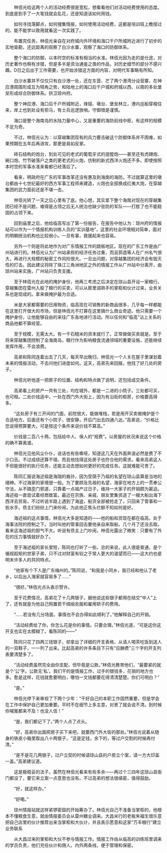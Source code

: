 　　林佰光给这两个人的活动经费很是宽松，想看看他们对活动经费使用的态度。到底是到手了一大笔钱就会乱花，还是知道该如何用钱。

　　如何寻找落脚点，如何搜集情报，如何使用活动经费，这都是培训班上教授过的，能不能学以致用就看这一次实践了。

　　布置完任务，林佰光亲自在对府城内外环境和海口千户所城附近进行了初步的实地查勘，还远距离的观察了白沙水寨，观察了海口的防御体系。

　　整个海口的防御，以本时空的标准有相当的水准。林佰光因为走的是仕途，对历史著作也稍有涉猎，但是多半是资治通鉴之类的作品，对历史细节的部分不感兴趣。D日之后出于工作需要，也开始涉猎这方面的内容，对明代军事略有所知。

　　白沙水寨并不仅仅只有白沙港一处，还在东营、芒了两个港湾分设营寨，在神应港周围形成互为犄角之势，和陆地上的海口后千户城和府城以西、以南的多处堡垒形成综合防御体系。拱卫琼州府。

　　整个神应港、海口后千户所城附近，烽燧、墩台、堡垒林立，港内巡船穿梭往来，岸上也到处设有拒马，有士兵巡逻放哨。守御很是谨慎。

　　海口是整个海南岛的水陆力量中心，又是重要的海防前线中枢，有这样的规模不足为奇。

　　不过，林佰光认为：以穿越集团现有的兵力要击破这个防御体系并不困难，如果预期在五年后再进攻，那更是易如反掌。

　　砖石结构的炮台，到处可见的老式的葡萄牙式的提膛炮——甚至还有虎蹲炮、碗口炮、竹节破落户之类的更老式的火炮，仿制的新式西洋火炮还不多。即使按照本时空的军事水准来看都已经落后了。

　　看来，明政府在广东的军事改革还没有惠及到海南的海防。不过就算这里的墩台都由十七世纪最好的西方军事工程师来建造，火炮也全部换成红夷大炮，在穿越集团的武力面前还是不堪一击。

　　林佰光转了一天之后心里有了底。他心想，其实拿下整个海南对现在的穿越集团已经不是问题，难得是占领之后无人统治也缺少驻防的军队——打胜了也不能稳固的占领下来。

　　回到庙里之后，他给临高写出了第一份报告，在报告中他认为：琼州府的情报站可以作为一个情报机构训练人员的“实训基地”，这里的社会环境相对简单，面对的明朝统治机构也比较弱小。一旦有事，救援起来也容易。

　　另外一个则是将此地作为对广东情报工作的跳板地区。现在的广东工作是由广州站进行的。林佰光认为广州站承担的经济任务过重，而且郭逸等人在广州名气很大，再进行大规模的秘密工作风险很大。一旦出问题，对穿越集团的经济会有毁灭性的打击。因此建议将除了珠江三角洲地区之外的情报工作从广州站中分离开，由琼州站来实施，广州站只负责支援。

　　至于林佰光在此地的掩护身份，他再三考虑之后决定在琼山县开设一家粮行。穿越集团在雷州入股了粮行的买卖，可以从那里调熟手的掌柜和伙计过来，业务关系也是现成的。拿来做掩护最为合适。

　　米是大家都需要的日用物资，临高现在可销售的新商品很多，几乎每一样都能在这里打开很大的市场，但是林佰光不打算在这里搞什么商业奇迹。他只需要一个掩护身份，让他能够自由的来往广东各地进行活动。所以任何和“临高”沾上关系的商品他都不算经营。

　　至于规模，无需太大。有一千石糙米的资本就行了。正常做做买卖就是。至于将来穿越集团控制了全海南岛，粮行作为影响粮食流通领域的重要设施，还能继续发挥作用，不会浪费。

　　高弟和陈同连着出去了几天，每天早出晚归，林佰光一个人关在屋子里谋划着未来的情报活动，不去问他们进度如何。这天，高弟先来回报，他找了好几处的房子。

　　林佰光听他逐一把房子的位置、结构和特点做了说明，还包括成交条件。

　　高弟看上的房产一共有三处，均在城外，都是一二进的小院子。三处都可买，也可租。二处价钱适中，一处在西门外大街上，因为有沿街的柜房，价格要高得多。

　　“这处房子有三开间的门面，前院很大，能做堆栈，若是用开买卖做掩护是个合适地方。后面还有个小院子，很安静，开后门出去四通八达。”高弟说，“价格比您说得预算要大，可是按这个条件来说价钱不算高。”

　　价钱是二百八十两，包括给中人、保人的“规费”。以房屋的状况来说这个价格的确不算离谱。

　　林佰光见他风尘仆仆，说话也有些嘶哑，知道这几天在外面奔波必然是费了不少口舌。不过成绩还算不错。而且他找得这处房子也符合他的需求。看来高弟这人不但能很好的执行任务，还能主动去想如何更好的完成任务。这就难能可贵了。

　　陈同汇报说海述祖是海瑞的裔孙，因为受荫于乃祖的名望在琼山县算是当地的缙绅。不过海家的家境很一般。为了要顾及先祖的名望，海家在地方上的一贯奉公守法，从不搞歪门邪道，只靠着一点祖产过日子，维持一大家子的开销颇为窘迫。海述祖一直尝试着经商致富。最近在宗族、亲戚、朋友里集资造了一艘大船出海下西洋去贸易，不过听说半路上遇到了海盗，船货全部被抢走了，只回来了管事和一些水手。债主们纷纷上门来吵闹，为此他正焦头烂额不知如何是好。

　　海述祖的这点事情，林佰光大多是知道的——他的船和货现在都在临高，处于海事法院的控制之下。当时叫他的管事回去要他亲自来取船，几个月了还没去取。看来这海述祖的胆气不大。听说有债主上门吵闹，林佰光露出了微笑：只要有了外在的压力事情就好办了。

　　至于海述祖的家长里短，陈同也打听了一些。总的来说，此人很是普通，是个循规蹈矩的世家子弟，只不过对财富有较之于常人更大的渴望而已——这大约也是明末许多人的共同特点。

　　“他家有个下人是广东梅州的。”陈同说，“和我是小同乡，我已经和他认了老乡，以后出入海家就容易多了……”

　　“很好。”林佰光点头表示赞许。

　　至于花费情况，高弟花了十几两银子，据他说这些银子都用在结交“中人”上了，还有就是为他自己购置若干绸缎衣服和雇用轿子的费用。

　　“……若没有几分场面，事情也不会办得如此顺利了。”他解释自己的开销。

　　“活动经费给了你，你怎么花是你的事情。只要合理。”林佰光道，“可是这你这开支也实在太模糊了。看陈同的——”

　　陈同只花了四两三钱银子，却拿出了详细的开支表格，从请人喝茶吃饭到送人的一双鞋子，一一列了出来。比起高弟的许多条目下只有“应酬费”三个字的开支列表要清楚多了。

　　“活动经费虽然完全由你支配，但毕竟是公款。”林佰光教育他们，“最要紧的就是个‘公’字。公款无‘私’。我们干的是情报工作，过手的银钱多，花销的地方也多。愈是这样，花钱就愈要明白，哪怕一文钱都要花得清清楚楚。你们可明白？”

　　“是。”

　　林佰光停下来审视了下两个少年：“干好自己的本职工作固然重要，但是学会在工作中保护自己更加重要。平时不在细节上多主意，对景了就会说不清。到时候你喊冤都来不及！也没人信！”

　　“是，我们都记下了。”两个人点了点头。

　　“好，高弟你出面把房子买下来吧，就要西门外大街的那处。”林佰光说着从随身的铁皮小箱里取出八十两银子，“这是定钱，余下的，等过户交割的时候再付清。”

　　“是不是花几两银子，过户立契的时候请琼山县的户房立个案，请一方大印盖一盖。”高弟建议道。

　　这是极稳妥的法子，虽然在林佰光看来有些多余——再过个三四年这琼山县衙门都没了，要它来立案一点意思也没有。不过高弟的想法很缜密，值得鼓励。

　　“好，就这样办。”

　　“好嘞。”

　　琼州情报站就这样紧锣密鼓的开始筹办了。林佰光自己不准备当掌柜的，他根本不懂粮食生意，就由情报委员会从雷州糖业调来。大昌米行的老板朱福生很乐意把自己店里的伙计推荐出来当掌柜和大伙计，并且表示愿意和这家“万丰粮行”建立业务联系

　　从大昌过来的掌柜和大伙不参与情报工作。情报工作由从临高的训练班里调来的学员负责，他们充任伙计和佣人。内外两条线，便于管理和保密。
